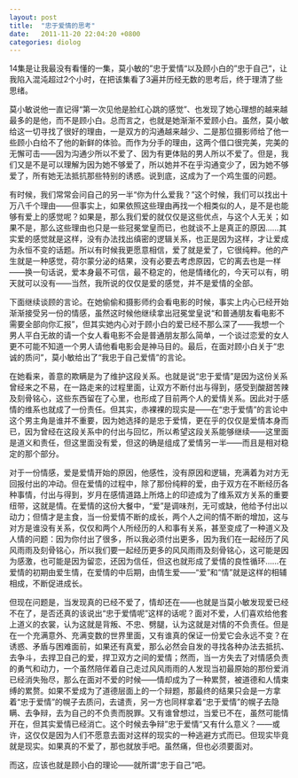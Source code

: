 ```yaml
---
layout: post
title:  "忠于爱情的思考"
date:   2011-11-20 22:04:20 +0800
categories: diolog
---
```

14集是让我最没有看懂的一集，莫小敏的”忠于爱情“以及顾小白的”忠于自己“，让我陷入混沌超过2个小时，在把该集看了3遍并历经无数的思考后，终于理清了些思绪。

莫小敏说他一直记得“第一次见他是脸红心跳的感觉”、也发现了她心理想的越来越最多的是他，而不是顾小白。总而言之，也就是她渐渐不爱顾小白。虽然，莫小敏给这一切寻找了很好的理由，一是双方的沟通越来越少、二是那位摄影师给了他一些顾小白给不了他的新鲜的体验。而作为分手的理由，这两个借口很完美，完美的无懈可击——因为沟通少所以不爱了、因为有更体贴的男人所以不爱了。但是，我们又是不是可以理解为因为她不够爱了，所以她并不在乎沟通变少了，因为她不够爱了，所有她无法抵抗那些特别的诱惑。说到底，这成为了一个鸡生蛋的问题。

有时候，我们常常会问自己的另一半“你为什么爱我？”这个时候，我们可以找出十万八千个理由——但事实上，如果依照这些理由再找一个相类似的人，是不是也能够有爱上的感觉呢？如果是，那么我们爱的就仅仅是这些优点，与这个人无关；如果不是，那么这些理由也只是一些冠冕堂皇而已，也就谈不上是真正的原因……其实爱的感觉就是这样，没有办法找出缜密的逻辑关系，也正是因为这样，才让爱成为永恒不变的话题。所以有时候我更愿意相信，爱了就是爱了，它很纯粹。他的产生就是一种感觉，荷尔蒙分泌的结果，没有必要去考虑原因，它的离去也是一样——换一句话说，爱本身最不可信，最不稳定的，他是情绪化的，今天可以有，明天就可以没有——当然，我所说的仅仅是爱的感觉，并不是爱情的全部。

下面继续谈顾的言论。在她偷偷和摄影师约会看电影的时候，事实上内心已经开始渐渐接受另一份的情感，虽然这时候他继续拿出冠冕堂皇说“和普通朋友看电影不需要全部向你汇报”，但其实她内心对于顾小白的爱已经不那么深了——我想一个男人平白无故的请一个女人看电影不会是普通朋友那么简单，一个谈过恋爱的女人更不可能不知道一个男人请他看电影会是神马目的。最后，在面对顾小白关于“忠诚的质问”，莫小敏给出了“我忠于自己爱情”的言论。

在她看来，善意的欺瞒是为了维护这段关系。也就是说“忠于爱情”是因为这份关系曾经来之不易，在一路走来的过程里面，让双方不断付出与得到，感受到酸甜苦辣及刻骨铭心，这些东西留在了心里，也形成了目前两个人的爱情关系。因此对于感情的维系也就成了一份责任。但其实，赤裸裸的现实是——在“忠于爱情”的言论中这个男主角是谁并不重要，因为她选择的是忠于爱情，更在乎的仅仅是爱情本身而已，因为曾经在这段关系中的付出与回忆，所以希望这段关系能够继续——这里面是道义和责任，但这里面没有爱，但这的确是组成了爱情另一半——而且是相对稳定的那个部分。

对于一份情感，爱是爱情开始的原因，他感性，没有原因和逻辑，充满着为对方无回报付出的冲动。但在爱情的过程中，除了那份纯粹的爱，由于双方在不断经历各种事情，付出与得到，岁月在感情道路上所烙上的印迹成为了维系双方关系的重要纽带，这就是情。在爱情的这份大餐中，“爱”是调味剂，无可或缺，他给予付出以动力；但情才是主食，当一份爱情不断的成长，两个人之间的情不断的增加，这与对方是谁没有关系，仅仅和两个人所经历的人和事有关系，甚至变成了一种道义及人情的问题：因为你付出了很多，所以我必须付出更多，因为我们在一起经历了风风雨雨及刻骨铭心，所以我们要一起经历更多的风风雨雨及刻骨铭心，这可能是因为感激，也可能是因为留恋，还因为信任，但这也就形成了爱情的良性循环……在爱情的初期由爱生情，在爱情的中后期，由情生爱——“爱”和“情”就是这样的相辅相成，不断促进成长。

但现在问题是，当发现真的已经不爱了，情却还在——也就是当莫小敏发现爱已经不在了，是否还真的该说出“忠于爱情呢”这样的话呢？面对不爱，人们喜欢给他套上道义的衣裳，认为这就是背叛、不忠、劈腿，认为这就是对情的不负责任。但是在一个充满意外、充满变数的世界里面，又有谁真的保证一份爱它会永远不变？在诱惑、矛盾与困难面前，如果还有真爱，那么必然会自发的寻找各种办法去抵抗、去争斗，去捍卫自己的爱，捍卫双方之间的爱情；然而，当一方失去了对情感负责的勇气和动力，一个虽然陪伴着自己走过风风雨雨的人发现当初最原始的那份爱消已经消失殆尽，那么在面对不爱的时候——情却成为了一种累赘，被道德和人情束缚的累赘。如果不爱成为了道德层面上的一个辩题，那最终的结果只会是一方拿着“忠于爱情”的幌子去质问，去谴责，另一方也同样拿着“忠于爱情”的幌子去隐瞒、去争辩，去为自己的不负责而脱罪。又有谁曾想过，当爱已不在，虽然可能情开在，但其实爱情已经消亡。这个时候去争辩”忠于爱情“又有什么意义？——或许，这仅仅是因为人们不愿意去面对这样的现实的一种逃避方式而已。但现实毕竟就是现实。如果真的不爱了，那也就放手吧。虽然痛，但也必须要面对。

而这，应该也就是顾小白的理论——就所谓“忠于自己”吧。
